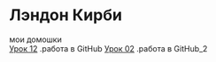 # Лэндон Кирби 
мои домошки  
[Урок 12](landon-12.github.io/lesson_12/ "Моя готовая домоашка") .работа в GitHub
[Урок 02](landon-12.github.io/lesson_02/ "Моя готовая домоашка") .работа в GitHub_2
